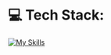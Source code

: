 
# 💻 Tech Stack:
[![My Skills](https://skillicons.dev/icons?i=js,html,css,react,tailwind,htmx,python,replit,js,figma,git,visualstudio,ae,ai,ps,pr,django,mongodb,nodejs,express,bootstrap,c,flutter,blender,vscode,github,linux,mysql)](https://skillicons.dev)


